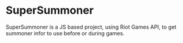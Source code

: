 # SuperSummoner
SuperSummoner is a JS based project, using Riot Games API, to get summoner infor to use before or during games.
